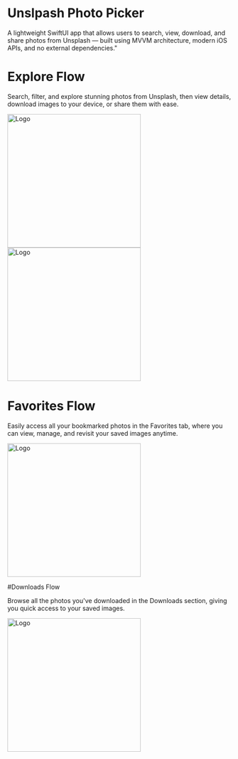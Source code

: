 # Unslpash Photo Picker
A lightweight SwiftUI app that allows users to search, view, download, and share photos from Unsplash — built using MVVM architecture, modern iOS APIs, and no external dependencies."

# Explore Flow

Search, filter, and explore stunning photos from Unsplash, then view details, download images to your device, or share them with ease.

<img src="https://github.com/user-attachments/assets/1353cf6b-a2e4-4ea1-a536-55749e2f826f" width="300" alt="Logo"/>
<img src="https://github.com/user-attachments/assets/464a9009-1f62-42fd-b054-2ba3d929744b" width="300" alt="Logo"/>


# Favorites Flow

Easily access all your bookmarked photos in the Favorites tab, where you can view, manage, and revisit your saved images anytime.

<img src="https://github.com/user-attachments/assets/4feab3be-45d7-424e-96d1-42ec29b95d84" width="300" alt="Logo"/>


#Downloads Flow

Browse all the photos you've downloaded in the Downloads section, giving you quick access to your saved images.

<img src="https://github.com/user-attachments/assets/3785a0e9-0301-4f03-a6cb-f6b9dc41d4ff" width="300" alt="Logo"/>

